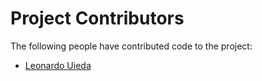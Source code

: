 # Project Contributors

The following people have contributed code to the project:

* [Leonardo Uieda](http://www.leouieda.com/)
